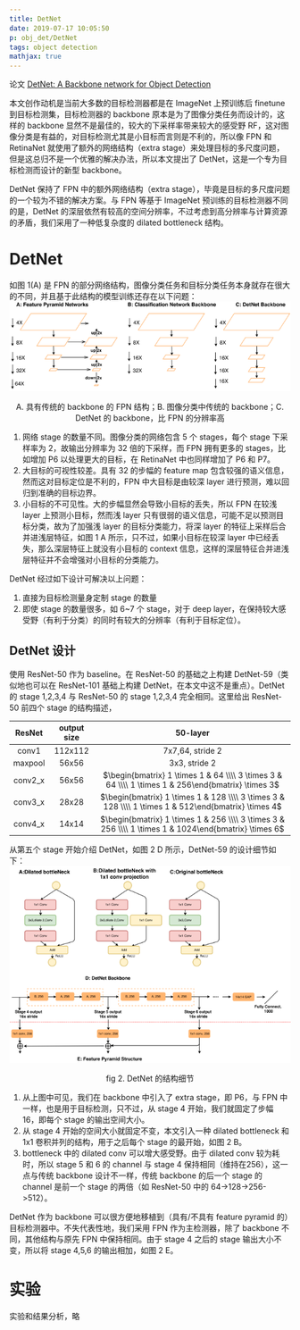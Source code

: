 ```yaml
---
title: DetNet
date: 2019-07-17 10:05:50
p: obj_det/DetNet
tags: object detection
mathjax: true
---
```

论文 [DetNet: A Backbone network for Object Detection](https://arxiv.org/abs/1804.06215)
<!-- more -->
本文创作动机是当前大多数的目标检测器都是在 ImageNet 上预训练后 finetune 到目标检测集，目标检测器的 backbone 原本是为了图像分类任务而设计的，这样的 backbone 显然不是最佳的，较大的下采样率带来较大的感受野 RF，这对图像分类是有益的，对目标检测尤其是小目标而言则是不利的，所以像 FPN 和 RetinaNet 就使用了额外的网络结构（extra stage）来处理目标的多尺度问题，但是这总归不是一个优雅的解决办法，所以本文提出了 DetNet，这是一个专为目标检测而设计的新型 backbone。

DetNet 保持了 FPN 中的额外网络结构（extra stage），毕竟是目标的多尺度问题的一个较为不错的解决方案。与 FPN 等基于 ImageNet 预训练的目标检测器不同的是，DetNet 的深层依然有较高的空间分辨率，不过考虑到高分辨率与计算资源的矛盾，我们采用了一种低复杂度的 dilated bottleneck 结构。

# DetNet
如图 1(A) 是 FPN 的部分网络结构，图像分类任务和目标分类任务本身就存在很大的不同，并且基于此结构的模型训练还存在以下问题：
![](/images/DetNet_fig1.png)<center>A. 具有传统的 backbone 的 FPN 结构；B. 图像分类中传统的 backbone；C. DetNet 的 backbone，比 FPN 的分辨率高</center>

1. 网络 stage 的数量不同。图像分类的网络包含 5 个 stages，每个 stage 下采样率为 2，故输出分辨率为 32 倍的下采样，而 FPN 拥有更多的 stages，比如增加 P6 以处理更大的目标，在 RetinaNet 中也同样增加了 P6 和 P7。
2. 大目标的可视性较差。具有 32 的步幅的 feature map 包含较强的语义信息，然而这对目标定位是不利的，FPN 中大目标是由较深 layer 进行预测，难以回归到准确的目标边界。
3. 小目标的不可见性。大的步幅显然会导致小目标的丢失，所以 FPN 在较浅 layer 上预测小目标，然而浅 layer 只有很弱的语义信息，可能不足以预测目标分类，故为了加强浅 layer 的目标分类能力，将深 layer 的特征上采样后合并进浅层特征，如图 1 A 所示，只不过，如果小目标在较深 layer 中已经丢失，那么深层特征上就没有小目标的 context 信息，这样的深层特征合并进浅层特征并不会增强对小目标的分类能力。

DetNet 经过如下设计可解决以上问题：
1. 直接为目标检测量身定制 stage 的数量
2. 即使 stage 的数量很多，如 6~7 个 stage，对于 deep layer，在保持较大感受野（有利于分类）的同时有较大的分辨率（有利于目标定位）。

## DetNet 设计
使用 ResNet-50 作为 baseline。在 ResNet-50 的基础之上构建 DetNet-59（类似地也可以在 ResNet-101 基础上构建 DetNet，在本文中这不是重点）。DetNet 的 stage 1,2,3,4 与 ResNet-50 的 stage 1,2,3,4 完全相同。这里给出 ResNet-50 前四个 stage 的结构描述，

|   ResNet        | output size | 50-layer             |
|:--------:       | :------:    |   :-------:          |
| conv1           | 112x112     | 7x7,64, stride 2     |
|   maxpool       | 56x56       | 3x3, stride 2        |
| conv2_x         | 56x56       | $\begin{bmatrix} 1 \times 1 & 64 \\\\ 3 \times 3 & 64 \\\\ 1 \times 1 & 256\end{bmatrix} \times 3$|
|conv3_x          | 28x28       | $\begin{bmatrix} 1 \times 1 & 128 \\\\ 3 \times 3 & 128 \\\\ 1 \times 1 & 512\end{bmatrix} \times 4$|
|conv4_x          | 14x14       | $\begin{bmatrix} 1 \times 1 & 256 \\\\ 3 \times 3 & 256 \\\\ 1 \times 1 & 1024\end{bmatrix} \times 6$|

从第五个 stage 开始介绍 DetNet，如图 2 D 所示，DetNet-59 的设计细节如下：
![](/images/DetNet_fig2.png)<center>fig 2. DetNet 的结构细节</center>

1. 从上图中可见，我们在 backbone 中引入了 extra stage，即 P6，与 FPN 中一样，也是用于目标检测，只不过，从 stage 4 开始，我们就固定了步幅 16，即每个 stage 的输出空间大小。
2. 从 stage 4 开始的空间大小就固定不变，本文引入一种 dilated bottleneck 和 1x1 卷积并列的结构，用于之后每个 stage 的最开始，如图 2 B。
3. bottleneck 中的 dilated conv 可以增大感受野。由于 dilated conv 较为耗时，所以 stage 5 和 6 的 channel 与 stage 4 保持相同（维持在256），这一点与传统 backbone 设计不一样，传统 backbone 的后一个 stage 的 channel 是前一个 stage 的两倍（如 ResNet-50 中的 64->128->256->512）。

DetNet 作为 backbone 可以很方便地移植到（具有/不具有 feature pyramid 的）目标检测器中。不失代表性地，我们采用 FPN 作为主检测器，除了 backbone 不同，其他结构与原先 FPN 中保持相同。由于 stage 4 之后的 stage 输出大小不变，所以将 stage 4,5,6 的输出相加，如图 2 E。

# 实验
实验和结果分析，略
